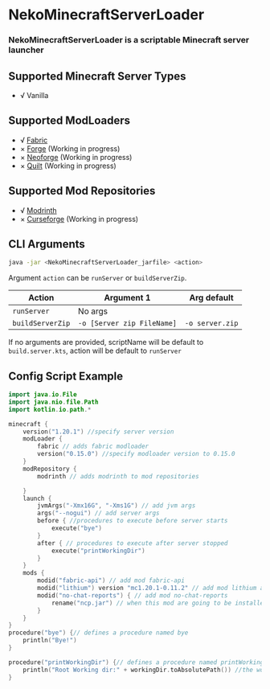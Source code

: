 # NekoMinecraftServerLoader

### NekoMinecraftServerLoader is a scriptable Minecraft server launcher

## Supported Minecraft Server Types

- √ Vanilla

## Supported ModLoaders

- √ [Fabric](https://fabricmc.net/)
- × [Forge](https://forums.minecraftforge.net/) (Working in progress)
- × [Neoforge](https://neoforged.net/) (Working in progress)
- × [Quilt](https://quiltmc.org/) (Working in progress)

## Supported Mod Repositories

- √ [Modrinth](https://modrinth.com/)
- × [Curseforge]() (Working in progress)

## CLI Arguments

```bash
java -jar <NekoMinecraftServerLoader_jarfile> <action>
```

Argument `action` can be `runServer` or `buildServerZip`.

| Action           | Argument 1                 | Arg default     |
|------------------|----------------------------|-----------------|
| `runServer`      | No args                    |                 |
| `buildServerZip` | `-o [Server zip FileName]` | `-o server.zip` |

If no arguments are provided, scriptName will be default to `build.server.kts`, action will be default to `runServer`

## Config Script Example

```kotlin
import java.io.File
import java.nio.file.Path
import kotlin.io.path.*

minecraft {
    version("1.20.1") //specify server version
    modLoader {
        fabric // adds fabric modloader
        version("0.15.0") //specify modloader version to 0.15.0
    }
    modRepository {
        modrinth // adds modrinth to mod repositories

    }
    launch {
        jvmArgs("-Xmx16G", "-Xms1G") // add jvm args
        args("--nogui") // add server args
        before { //procedures to execute before server starts
            execute("bye")
        }
        after { // procedures to execute after server stopped
            execute("printWorkingDir")
        }
    }
    mods {
        modid("fabric-api") // add mod fabric-api
        modid("lithium") version "mc1.20.1-0.11.2" // add mod lithium and set its version to "mc1.20.1-0.11.2"
        modid("no-chat-reports") { // add mod no-chat-reports
            rename("ncp.jar") // when this mod are going to be installed, rename this mod to "ncp.jar"
        }
    }
}
procedure("bye") {// defines a procedure named bye
    println("Bye!")
}

procedure("printWorkingDir") {// defines a procedure named printWorkingDir
    println("Root Working dir:" + workingDir.toAbsolutePath()) //the workingDir field is pre-defined by ScriptDef
}
```
